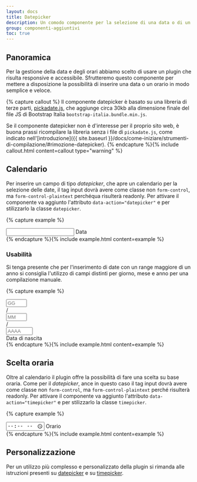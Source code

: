 ```yaml
---
layout: docs
title: Datepicker
description: Un comodo componente per la selezione di una data o di un orario.
group: componenti-aggiuntivi
toc: true
---
```


## Panoramica

Per la gestione della data e degli orari abbiamo scelto di usare un plugin che risulta responsive e accessibile. Sfrutteremo questo componente per mettere a disposizione la possibilità di inserire una data o un orario in modo semplice e veloce.

{% capture callout %}
Il componente datepicker è basato su una libreria di terze parti, [pickadate.js](http://amsul.ca/pickadate.js/), che aggiunge circa 30kb alla dimensione finale del file JS di Bootstrap Italia `bootstrap-italia.bundle.min.js`.

Se il componente datepicker non è d'interesse per il proprio sito web, è buona prassi ricompilare la libreria senza i file di `pickadate.js`, come indicato nell'[introduzione]({{ site.baseurl }}/docs/come-iniziare/strumenti-di-compilazione/#rimozione-datepicker).
{% endcapture %}{% include callout.html content=callout type="warning" %}

## Calendario

Per inserire un campo di tipo _datepicker_, che apre un calendario per la selezione delle date, il tag input dovrà avere come classe non `form-control`, ma `form-control-plaintext` perchéqua risulterà readonly. Per attivare il componente va aggiunto l'attributo `data-action="datepicker"` e per stilizzarlo la classe `datepicker`.

{% capture example %}
<div class="form-group">
    <div class="">
        <input id="datepicker" data-action="datepicker" class="form-control-plaintext datepicker" name="date" type="text" autofocuss>
        <label for="datepicker">Data</label>
    </div>
</div>
{% endcapture %}{% include example.html content=example %}

### Usabilità

Si tenga presente che per l'inserimento di date con un range maggiore di un anno si consiglia l'utilizzo di campi distinti per giorno, mese e anno per una compilazione manuale.

{% capture example %}
<div class="form-group col-6">
    <div class="input-group">
        <input id="Giorno" type="number" class="form-control col-3" placeholder="GG" aria-label="Giorno" min="1" max="31" maxlength="2">
        <div class="input-group-prepend">
            <span class="input-group-text">/</span>
        </div>
        <input id="" type="number" class="form-control col-3" placeholder="MM" aria-label="Mese" min="1" max="12" maxlength="2">
        <div class="input-group-prepend">
            <span class="input-group-text">/</span>
        </div>
        <input id="Anno" type="number" class="form-control col-4" placeholder="AAAA" aria-label="Anno" min="1890" max="2020" maxlength="4">
    </div>
    <label for="Giorno">Data di nascita</label>
</div>
{% endcapture %}{% include example.html content=example %}

## Scelta oraria

Oltre al calendario il plugin offre la possibilità di fare una scelta su base oraria. Come per il _datepicker_, ance in questo caso il tag input dovrà avere come classe non `form-control`, ma `form-control-plaintext` perché risulterà readonly. Per attivare il componente va aggiunto l'attributo `data-action="timepicker"` e per stilizzarlo la classe `timepicker`.

{% capture example %}
<div class="form-group">
    <input id="timepicker" data-action="timepicker" class="form-control-plaintext timepicker" type="time" name="time" autofocuss>
    <label for="timepicker">Orario</label>
</div>
{% endcapture %}{% include example.html content=example %}

## Personalizzazione

Per un utilizzo più complesso e personalizzato della plugin si rimanda alle istruzioni presenti su  [datepicker](http://amsul.ca/pickadate.js/date/) e su [timepicker](http://amsul.ca/pickadate.js/time/).
